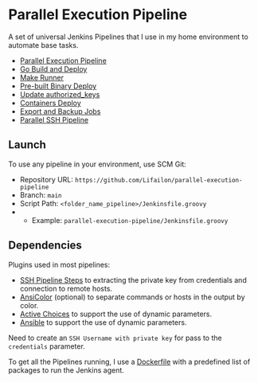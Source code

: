 # Parallel Execution Pipeline

A set of universal Jenkins Pipelines that I use in my home environment to automate base tasks.

- [Parallel Execution Pipeline](/parallel-execution-pipeline/README.md)
- [Go Build and Deploy](/go-build-deploy/README.md)
- [Make Runner](/make-runner/README.md)
- [Pre-built Binary Deploy](/pre-built-binary-deploy/README.md)
- [Update authorized_keys](/update-authorized_keys/README.md)
- [Containers Deploy](containers-deploy/README.md)
- [Export and Backup Jobs](/export-and-backup-jobs/README.md)
- [Parallel SSH Pipeline](/parallel-ssh-pipeline/README.md)

## Launch

To use any pipeline in your environment, use SCM Git:

- Repository URL: `https://github.com/Lifailon/parallel-execution-pipeline`
- Branch: `main`
- Script Path: `<folder_name_pipeline>/Jenkinsfile.groovy`
- - Example: `parallel-execution-pipeline/Jenkinsfile.groovy`

## Dependencies

Plugins used in most pipelines:

- [SSH Pipeline Steps](https://plugins.jenkins.io/ssh-steps) to extracting the private key from credentials and connection to remote hosts.
- [AnsiColor](https://plugins.jenkins.io/ansicolor) (optional) to separate commands or hosts in the output by color.
- [Active Choices](https://plugins.jenkins.io/uno-choice) to support the use of dynamic parameters.
- [Ansible](https://plugins.jenkins.io/ansible) to support the use of dynamic parameters.

Need to create an `SSH Username with private key` for pass to the `credentials` parameter.

To get all the Pipelines running, I use a [Dockerfile](/Dockerfile) with a predefined list of packages to run the Jenkins agent.